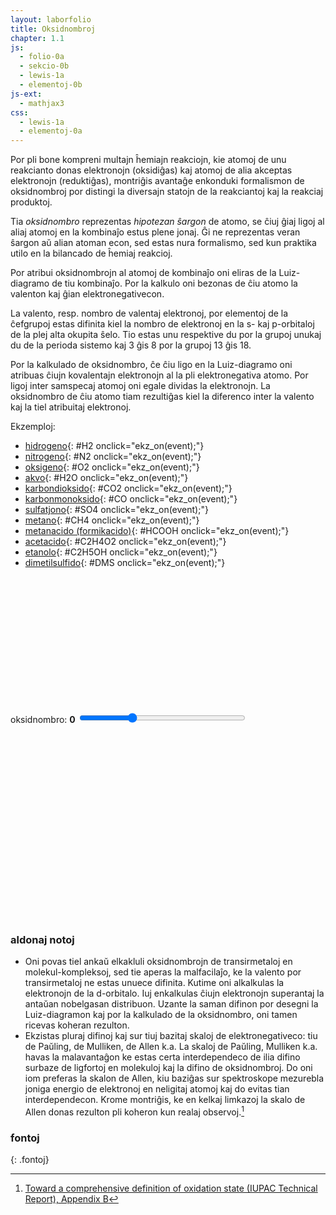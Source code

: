 ```yaml
---
layout: laborfolio
title: Oksidnombroj
chapter: 1.1
js:
  - folio-0a
  - sekcio-0b
  - lewis-1a
  - elementoj-0b
js-ext:
  - mathjax3
css:
  - lewis-1a
  - elementoj-0a
---
```


<!--
vd.
https://de.wikipedia.org/wiki/Oxidationszahl
https://de.wikipedia.org/wiki/Liste_der_Oxidationsstufen_der_chemischen_Elemente#FN_*
https://en.wikipedia.org/wiki/Oxidation_state
https://en.wikipedia.org/wiki/Oxidation_state#List_of_oxidation_states_of_the_elements


Toward a comprehensive definition of oxidation state (IUPAC Technical Report)
https://www.degruyter.com/document/doi/10.1515/pac-2013-0505/html

-->

Por pli bone kompreni multajn ĥemiajn reakciojn, kie atomoj de unu reakcianto donas elektronojn (oksidiĝas) kaj
atomoj de alia akceptas elektronojn (reduktiĝas), montriĝis avantaĝe enkonduki formalismon de oksidnombroj por
distingi la diversajn statojn de la reakciantoj kaj la reakciaj produktoj.

Tia *oksidnombro* reprezentas *hipotezan ŝargon* de atomo, se ĉiuj ĝiaj ligoj al aliaj atomoj en la kombinaĵo estus plene jonaj. Ĝi ne reprezentas veran ŝargon aŭ alian atoman econ, sed estas nura formalismo, sed kun
praktika utilo en la bilancado de ĥemiaj reakcioj.

Por atribui oksidnombrojn al atomoj de kombinaĵo oni eliras de la Luiz-diagramo de tiu kombinaĵo. Por la kalkulo oni bezonas de ĉiu atomo la valenton kaj ĝian elektronegativecon.

La valento, resp. nombro de valentaj elektronoj, por elementoj de la ĉefgrupoj estas difinita kiel la nombro de elektronoj en la s- kaj p-orbitaloj de la plej alta okupita ŝelo. Tio estas unu respektive du por la grupoj unukaj du de la perioda sistemo kaj 3 ĝis 8 por la grupoj 13 ĝis 18.

Por la kalkulado de oksidnombro, ĉe ĉiu ligo en la Luiz-diagramo oni atribuas ĉiujn kovalentajn elektronojn al la pli elektronegativa atomo. Por ligoj inter samspecaj atomoj oni egale dividas la elektronojn. La oksidnombro de ĉiu atomo tiam rezultiĝas kiel la diferenco inter la valento kaj la tiel atribuitaj elektronoj. 

Ekzemploj:
- [hidrogeno](#){: #H2 onclick="ekz_on(event);"}
- [nitrogeno](#){: #N2 onclick="ekz_on(event);"}
- [oksigeno](#){: #O2 onclick="ekz_on(event);"}
- [akvo](#){: #H2O onclick="ekz_on(event);"}
- [karbondioksido](#){: #CO2 onclick="ekz_on(event);"}
- [karbonmonoksido](#){: #CO onclick="ekz_on(event);"}
- [sulfatjono](#){: #SO4 onclick="ekz_on(event);"}
- [metano](#){: #CH4 onclick="ekz_on(event);"}
- [metanacido (formikacido)](#){: #HCOOH onclick="ekz_on(event);"}
- [acetacido](#){: #C2H4O2 onclick="ekz_on(event);"}
- [etanolo](#){: #C2H5OH onclick="ekz_on(event);"}
- [dimetilsulfido](#){: #DMS onclick="ekz_on(event);"}

<script>


const grupoj = {
  OH: { a: "OH", l: { o: "3)-h" }, on: "-2 +1" },
  CH3: { a: "CH3", l: { c: "x)-h1 7)>h2 5)<h3" }, on: "-3 +1 +1 +1" }, // angulo al samebena H: pmo = 109°(-45°)
  _CH3: { a: "CH3", l: { c: "pmo)-h1 5)<h2 7)>h3" }, on: "-2 +1 +1 +1" }, // angulo al samebena H: pmo = 109°(-45°)
  CH3_: { a: "CH3", l: { c: "omp)-h1 7)>h2 5)<h3" }, on: "-2 +1 +1 +1" } // angulo al samebena H: omp = (45°)-109°
}

// kalkuli oksidnombrojn vd. https://www.periodni.com/de/oxidationszahlen_rechner.php

const molekulo = { // kiel ni difinu prezenton de ligoj kiel paroj? plej bone iel malloke por povi ŝalti la prezenton de la tuta formulo facile 
  H2:  { a: "H2", l: { h1: "3|-h2" }, on: "0 0" }, // l: angulo, ligtipo, celatomo
  O2:  { a: "O2", l: { o1: "3|=o2" }, e: { o1: "7:y:", o2: "1:5:" }, on: "0 0" }, // e-paroj de unua O: ĉe horloĝ-ciferoj 7 kaj 11 (y), de dua O: ĉe ciferoj 1 kaj 5
  N2:  { a: "N2", l: { n1: "3|#n2" }, e: { n1: "9:", n2: "3:" }, on: "0 0" },
  H2O: { a: "OH2", l: { o: "dme)-h1 mA)-h2" }, e: { o: "Z:ma:" }, on: "-2 +1 +1" }, // anguloj de H: dme = 180°-51,5° A = +105°, anguloj de e-paroj: mZ = -42° a = +85°
  CO2: { a: "CO2", l: { c: "3(=o2 9(=o1" }, e: { o1: "7:y:", o2: "1:5:" }, on: "+4 -2 -2" },
  CO: { a: "CO", l: { c: "3(#o" }, e: { c: "9:", o: "3:" }, on: "+2 -2" },
  SO4: { a: "SO4", l: { s: "0(=o1 p(>o2 s(<o3 s(=o4" },
         s: { _: "2-", o2: "1-", o3: "1-" },
         e: { o1: "x:2:", o2: "s:s:s:", o3: "3:6:9:", o4: "6:x:" }, on: "+6 -2 -2 -2 -2" },
  CH4: { a: "CH4", l: { c: "0)-h1 3)-h2 6)-h3 9)-h4"}, on: "-4 +1 +1 +1 +1" }, // l: pli mallonge eble: "-% h1 h2 h3 h4"
  HCOOH: { a: "CHO", l: { c: "9)-h 1(=o 5(-OH" }, e: { o: "3:y:" }, on: "+2 +1 -2" }, // OH referencas al grupoj, e-paroj de O-atomo: ĉe horloĝciferoj 5 kaj 10 (x)
  DMS: { a: "S", l: { s: "3o)-_CH3 k)-CH3_" }, on: "-2" }, // (CH₃)₂S, fakte angulo S-C-C estas 99°, sed ni simpligas al 90°
  C2H5OH: { a: "CH3O", l: { c: "4(-o 8|-CH3 y)>h1 1)<h2", o: "2)-h3" }, e: { o: "5:7:" }, on: "-1 +1 +1 +1 -2"},
  C2H4O2: { a: "CO2H", l: { c: "0(=o1 4(-o2 8|-CH3", o2: "2)-h" }, e: { o1: "x:2:", o2: "5:7:" }, on: "+3 -2 -2 +1"}
}
  

function ekz_on(event) {
    event.preventDefault();
    frm = event.target.id;
    desegno(frm);
}

function desegno(frm) {
    // malplenigu
    const on = ĝi("#on_enhavo");
    on.textContent = "";
    const lewis = new Lewis(on);

    // desegnu formulon kiel Lewis-strukturon   
    const mlk = molekulo[frm];
    lewis.grupoj = Object.keys(grupoj);
    const mol_g = lewis.molekulo(mlk);
    if (frm == 'DMS') atributoj(mol_g,{ transform: "translate(0 -10)"});
}

lanĉe (() => {
    const lgrp = new Lewis(ĝi("#oksidnro"));

    // difinu atomgrupojn uzeblajn en molekuloj kiel tuto
    for ([id,grp] of Object.entries(grupoj)) {
      lgrp.grupo(id,grp);
    }

    desegno("H2O")
})

</script>

<svg id="oksidnro"
    version="1.1" 
    xmlns="http://www.w3.org/2000/svg" 
    xmlns:xlink="http://www.w3.org/1999/xlink" width="600" viewBox="-35 -30 150 60">
 <style type="text/css">
    <![CDATA[
      path.mkojno {
        stroke: none;
        fill: url(#strie);
      }

      .elemento text.shargo, .jonkrampo text {
        fill: SeaGreen;
        font-weight: bold;
      }

      text.o-nro {
          font-size: 3.5px;
          font-weight: bold;
      }

    ]]>
  </style>
  <defs>
    <pattern id="strie" viewBox="0,0,4,1" height="20%" width="20%">
      <rect width="2" height="1" fill="black" stroke="black" stroke-width="0.6"/>
    </pattern>
  </defs>
  <g id="on_enhavo"></g>
</svg>



<label for="oksidnombroj">oksidnombro:</label> <b><span id="oksidnombroj_info">0</span></b>
<input type="range" id="oksidnombroj" style="width: 20em; max-width: 80%" min="-4" max="9" value="0" onchange="aktualigo_ps()" oninput="aktualigo_ps()">

<div id="oksidnombroj_elemento"></div>

<script>
  let elementoj_tab = [];

  function aktualigo_on(smb) {
    // console.log("akt on");
    if (smb) {
        const nomo = Elemento.smb(smb).nomo;
        const on = Elemento.oksid_nro(smb);
        ĝi("#oksidnombroj_elemento").innerHTML = `tipaj oksidnombroj de <i>${nomo}</i> (<strong>${smb}</strong>)  en kombinaĵoj: ${on.join(', ')}`
    } else {
        ĝi("#oksidnombroj_elemento").textContent = '--'; // malplenigu
    }

  }

  function aktualigo_ps() {
    console.log("akt ps");
    const v = ĝi("#oksidnombroj").value;
    const vv = (v>0)? "+"+v : v;
    ĝi("#oksidnombroj_info").textContent = vv;

    for (const e of ĉiuj("#periodsistemo .elm")) {
      // forigu ĉiujn emfazojn antaŭ aktualigo...
      const smb = e.id.split('_')[1];
      const on = Elemento.oksid_nro(smb);
      const cl = e.classList;

      if (on.indexOf(vv)>-1) cl.add("emfazo")
      else cl.remove("emfazo")
    }

  }

  lanĉe (() => {
    const ps = ĝi("#periodsistemo");
    Elemento.periodsistemo(ps,true,(de_smb,al_smb) => {
        malemfazo(ĝi(`#ps_${de_smb}`),"emfazo_1");
        aktualigo_on(al_smb);              
        if (al_smb) emfazo(ĝi(`#ps_${al_smb}`),"emfazo_1");
    });
    
    // ŝargu apartan element-tabelon kun oksidnombroj...
    Elemento.json_element_tabelo((elmTab) => {
        //valTab = Elemento.laŭ_ŝelo(elmTab);
        elementoj_tab = elmTab;
        aktualigo_ps();
    });
  });
</script>

<style>
  .emfazo rect {
    fill: #5353FF; /* #9370DB */
  }
  .emfazo text.smb {
    fill: white;
  }

  .emfazo_1 rect {
    fill: #000088 !important;
  }

  .emfazo_1 text {
    fill: white !important;
  }  
</style>
<svg id="periodsistemo"
    version="1.1" 
    xmlns="http://www.w3.org/2000/svg" 
    xmlns:xlink="http://www.w3.org/1999/xlink"
    width="100%"
    viewBox="0 0 195 115"
    tabindex="0">
</svg>


### aldonaj notoj

- Oni povas tiel ankaŭ elkakluli oksidnombrojn de transirmetaloj en molekul-kompleksoj, sed tie
  aperas la malfacilaĵo, ke la valento por transirmetaloj ne estas unuece difinita. Kutime oni alkalkulas la
  elektronojn de la d-orbitalo. Iuj enkalkulas ĉiujn elektronojn superantaj
  la antaŭan nobelgasan distribuon. Uzante la saman difinon por desegni la Luiz-diagramon
  kaj por la kalkulado de la oksidnombro, oni tamen ricevas koheran rezulton.
- Ekzistas pluraj difinoj kaj sur tiuj bazitaj skaloj de elektronegativeco: tiu de Paŭling, de Mulliken, de Allen k.a.
  La skaloj de Paŭling, Mulliken k.a. havas la malavantaĝon ke estas certa interdependeco de ilia
  difino surbaze de ligfortoj en molekuloj kaj la difino de oksidnombroj. Do oni iom preferas la skalon de Allen, 
  kiu baziĝas sur spektroskope mezurebla joniga energio de elektronoj en neligitaj atomoj kaj do evitas tian interdependecon. Krome montriĝis, ke en kelkaj limkazoj la skalo de Allen donas rezulton pli koheron kun realaj observoj.[^i1]


### fontoj
{: .fontoj}

[^i1]: [Toward a comprehensive definition of oxidation state (IUPAC Technical Report), Appendix B](https://www.degruyter.com/document/doi/10.1515/pac-2013-0505/html)